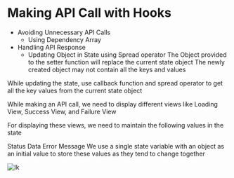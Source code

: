 # Making API Call with Hooks 

- Avoiding Unnecessary API Calls
  - Using Dependency Array
- Handling API Response
  - Updating Object in State using Spread operator
  The Object provided to the setter function will replace the current state object
The newly created object may not contain all the keys and values

While updating the state, use callback function and spread operator to get all the key values from the current state object
  
While making an API call, we need to display different views like Loading View, Success View, and Failure View

For displaying these views, we need to maintain the following values in the state

Status
Data
Error Message
We use a single state variable with an object as an initial value to store these values as they tend to change together



![lk](https://user-images.githubusercontent.com/111269058/206368251-0bddd338-06c8-40c5-93ec-a114ecbb4dd5.png)
